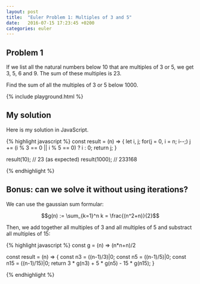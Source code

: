 ```yaml
---
layout: post
title:  "Euler Problem 1: Multiples of 3 and 5"
date:   2016-07-15 17:23:45 +0200
categories: euler
---
```

## Problem 1

If we list all the natural numbers below 10 that are multiples of 3 or 5, we get 3, 5, 6 and 9. The sum of these multiples is 23.

Find the sum of all the multiples of 3 or 5 below 1000.

{% include playground.html %}

<script type="text/html" class="test">
return result(1000) === 233168
</script>

## My solution

Here is my solution in JavaScript. 
<div class="spoiler">
{% highlight javascript %}
const result = (n) => { 
    let i, j;
    for(j = 0, i = n; i--;)
        j += (i % 3 == 0 || i % 5 == 0) ? i : 0; 
    return j; 
}

result(10);   // 23 (as expected)
result(1000); // 233168

{% endhighlight %}
</div>

## Bonus: can we solve it without using iterations?

<div class="spoiler">
<p>We can use the gaussian sum formular:</p>

$$g(n) := \sum_{k=1}^n k = \frac{(n^2+n)}{2}$$ 

<p>Then, we add together all multiples of 3 and all multiples of 5 and substract all multiples of 15:</p>

{% highlight javascript %}
const g = (n) => (n*n+n)/2

const result = (n) => {
    const n3  = ((n-1)/3)|0;
    const n5  = ((n-1)/5)|0;
    const n15 = ((n-1)/15)|0;
    return 3 * g(n3) + 5 * g(n5) - 15 * g(n15);
}

{% endhighlight %}

</div>